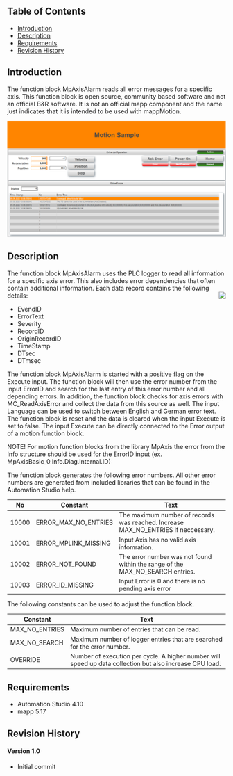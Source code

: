 ## Table of Contents
* [Introduction](#Introduction)
* [Description](#Description)
* [Requirements](#Requirements)
* [Revision History](#Revision-History)

<a name="Introduction"></a>
## Introduction
The function block MpAxisAlarm reads all error messages for a specific axis. This function block is open source, community based software and not an official B&R software. It is not an official mapp component and the name just indicates that it is intended to be used with mappMotion.

![](/Logical/mappMotion/screenshot.png)

## Description
<a name="Description"></a>
The function block MpAxisAlarm uses the PLC logger to read all information for a specific axis error. This also includes error dependencies that often contain additional information. Each data record contains the following details:
<img align="right" src="https://user-images.githubusercontent.com/2972703/166929021-a539685a-d502-46e9-b738-11c8051e4023.png">

* EvendID
* ErrorText
* Severity
* RecordID
* OriginRecordID
* TimeStamp
* DTsec
* DTmsec

The function block MpAxisAlarm is started with a positive flag on the Execute input. The function block will then use the error number from the input ErrorID and search for the last entry of this error number and all depending errors. In addition, the function block checks for axis errors with MC_ReadAxisError and collect the data from this source as well. The input Language can be used to switch between English and German error text.
The function block is reset and the data is cleared when the input Execute is set to false. The input Execute can be directly connected to the Error output of a motion function block.

NOTE! For motion function blocks from the library MpAxis the error from the Info structure should be used for the ErrorID input (ex. MpAxisBasic_0.Info.Diag.Internal.ID)

The function block generates the following error numbers. All other error numbers are generated from included libraries that can be found in the Automation Studio help.

| No | Constant | Text |
|---|---|---|
| 10000 | ERROR_MAX_NO_ENTRIES  | The maximum number of records was reached. Increase MAX_NO_ENTRIES if neccessary. |
| 10001 | ERROR_MPLINK_MISSING  | Input Axis has no valid axis infomration. |
| 10002 | ERROR_NOT_FOUND  | The error number was not found within the range of the MAX_NO_SEARCH entries. |
| 10003 | ERROR_ID_MISSING  | Input Error is 0 and there is no pending axis error |

The following constants can be used to adjust the function block.

| Constant | Text |
|---|---|
| MAX_NO_ENTRIES | Maximum number of entries that can be read. |
| MAX_NO_SEARCH | Maximum number of logger entries that are searched for the error number. |
| OVERRIDE | Number of execution per cycle. A higher number will speed up data collection but also increase CPU load. |

<a name="Requirements"></a>
## Requirements
* Automation Studio 4.10
* mapp 5.17

<a name="Revision-History"></a>

## Revision History

#### Version 1.0
- Initial commit
